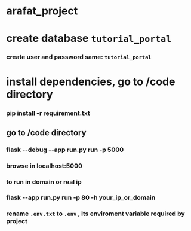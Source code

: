 ﻿# arafat_project
# create database `tutorial_portal`
### create user and password same: `tutorial_portal`
# install dependencies,  go to /code directory
### pip install -r requirement.txt
## go to /code directory
### flask --debug --app run.py run -p 5000
### browse in localhost:5000
### to run in domain or real ip 
### flask --app run.py run -p 80 -h your_ip_or_domain
### rename `.env.txt` to `.env` , its enviroment variable required by project
